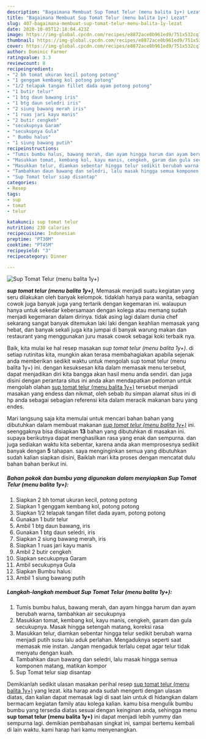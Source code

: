 ```yaml
---
description: "Bagaimana Membuat Sup Tomat Telur (menu balita 1y+) Lezat"
title: "Bagaimana Membuat Sup Tomat Telur (menu balita 1y+) Lezat"
slug: 407-bagaimana-membuat-sup-tomat-telur-menu-balita-1y-lezat
date: 2020-10-05T12:18:04.423Z
image: https://img-global.cpcdn.com/recipes/e8872ace0b961ed9/751x532cq70/sup-tomat-telur-menu-balita-1y-foto-resep-utama.jpg
thumbnail: https://img-global.cpcdn.com/recipes/e8872ace0b961ed9/751x532cq70/sup-tomat-telur-menu-balita-1y-foto-resep-utama.jpg
cover: https://img-global.cpcdn.com/recipes/e8872ace0b961ed9/751x532cq70/sup-tomat-telur-menu-balita-1y-foto-resep-utama.jpg
author: Dominic Farmer
ratingvalue: 3.3
reviewcount: 8
recipeingredient:
- "2 bh tomat ukuran kecil potong potong"
- "1 genggam kembang kol potong potong"
- "1/2 telapak tangan fillet dada ayam potong potong"
- "1 butir telur"
- "1 btg daun bawang iris"
- "1 btg daun seledri iris"
- "2 siung bawang merah iris"
- "1 ruas jari kayu manis"
- "2 butir cengkeh"
- "secukupnya Garam"
- "secukupnya Gula"
- " Bumbu halus"
- "1 siung bawang putih"
recipeinstructions:
- "Tumis bumbu halus, bawang merah, dan ayam hingga harum dan ayam berubah warna, tambahkan air secukupnya"
- "Masukkan tomat, kembang kol, kayu manis, cengkeh, garam dan gula secukupnya. Masak hingga setengah matang, koreksi rasa"
- "Masukkan telur, diamkan sebentar hingga telur sedikit berubah warna menjadi putih susu lalu aduk perlahan. Mengaduknya seperti saat memasak mie instan. Jangan mengaduk terlalu cepat agar telur tidak menyatu dengan kuah."
- "Tambahkan daun bawang dan seledri, lalu masak hingga semua komponen matang, matikan kompor"
- "Sup Tomat telur siap disantap"
categories:
- Resep
tags:
- sup
- tomat
- telur

katakunci: sup tomat telur 
nutrition: 230 calories
recipecuisine: Indonesian
preptime: "PT30M"
cooktime: "PT45M"
recipeyield: "3"
recipecategory: Dinner

---
```



![Sup Tomat Telur (menu balita 1y+)](https://img-global.cpcdn.com/recipes/e8872ace0b961ed9/751x532cq70/sup-tomat-telur-menu-balita-1y-foto-resep-utama.jpg)

<b><i>sup tomat telur (menu balita 1y+)</i></b>, Memasak menjadi suatu kegiatan yang seru dilakukan oleh banyak kelompok. tidaklah hanya para wanita, sebagian cowok juga banyak juga yang tertarik dengan kegemaran ini. walaupun hanya untuk sekedar kebersamaan dengan kolega atau memang sudah menjadi kegemaran dalam dirinya. tidak asing lagi dalam dunia chef sekarang sangat banyak ditemukan laki laki dengan keahlian memasak yang hebat, dan banyak sekali juga kita jumpai di banyak warung makan dan restaurant yang menggunakan juru masak cowok sebagai koki terbaik nya.



Baik, kita mulai ke hal resep masakan <i>sup tomat telur (menu balita 1y+)</i>. di setiap rutinitas kita, mungkin akan terasa membahagiakan apabila sejenak anda memberikan sedikit waktu untuk mengolah sup tomat telur (menu balita 1y+) ini. dengan kesuksesan kita dalam memasak menu tersebut, dapat menjadikan diri kita bangga akan hasil menu anda sendiri. dan juga disini dengan perantara situs ini anda akan mendapatkan pedoman untuk mengolah olahan <u>sup tomat telur (menu balita 1y+)</u> tersebut menjadi masakan yang endess dan nikmat, oleh sebab itu simpan alamat situs ini di hp anda sebagai sebagian referensi kita dalam meracik makanan baru yang endes.


Mari langsung saja kita memulai untuk mencari bahan bahan yang dibutuhkan dalam membuat makanan <u><i>sup tomat telur (menu balita 1y+)</i></u> ini. seenggaknya bisa disiapkan <b>13</b> bahan yang dibutuhkan di masakan ini. supaya berikutnya dapat menghasilkan rasa yang enak dan sempurna. dan juga sediakan waktu kita sebentar, karena anda akan memprosesnya sedikit banyak dengan <b>5</b> tahapan. saya menginginkan semua yang dibutuhkan sudah kalian siapkan disini, Baiklah mari kita proses dengan mencatat dulu bahan bahan berikut ini.

<!--inarticleads1-->

##### Bahan pokok dan bumbu yang digunakan dalam menyiapkan Sup Tomat Telur (menu balita 1y+):

1. Siapkan 2 bh tomat ukuran kecil, potong potong
1. Siapkan 1 genggam kembang kol, potong potong
1. Siapkan 1/2 telapak tangan fillet dada ayam, potong potong
1. Gunakan 1 butir telur
1. Ambil 1 btg daun bawang, iris
1. Gunakan 1 btg daun seledri, iris
1. Siapkan 2 siung bawang merah, iris
1. Siapkan 1 ruas jari kayu manis
1. Ambil 2 butir cengkeh
1. Siapkan secukupnya Garam
1. Ambil secukupnya Gula
1. Siapkan  Bumbu halus:
1. Ambil 1 siung bawang putih




<!--inarticleads2-->

##### Langkah-langkah membuat Sup Tomat Telur (menu balita 1y+):

1. Tumis bumbu halus, bawang merah, dan ayam hingga harum dan ayam berubah warna, tambahkan air secukupnya
1. Masukkan tomat, kembang kol, kayu manis, cengkeh, garam dan gula secukupnya. Masak hingga setengah matang, koreksi rasa
1. Masukkan telur, diamkan sebentar hingga telur sedikit berubah warna menjadi putih susu lalu aduk perlahan. Mengaduknya seperti saat memasak mie instan. Jangan mengaduk terlalu cepat agar telur tidak menyatu dengan kuah.
1. Tambahkan daun bawang dan seledri, lalu masak hingga semua komponen matang, matikan kompor
1. Sup Tomat telur siap disantap




Demikianlah sedikit ulasan masakan perihal resep <u>sup tomat telur (menu balita 1y+)</u> yang lezat. kita harap anda sudah mengerti dengan ulasan diatas, dan kalian dapat memasak lagi di saat lain untuk di hidangkan dalam bermacam kegiatan family atau kolega kalian. kamu bisa mengulik bumbu bumbu yang tersedia diatas sesuai dengan keinginan anda, sehingga menu <b>sup tomat telur (menu balita 1y+)</b> ini dapat menjadi lebih yummy dan sempurna lagi. demikian pembahasan singkat ini, sampai bertemu kembali di lain waktu. kami harap hari kamu menyenangkan.
